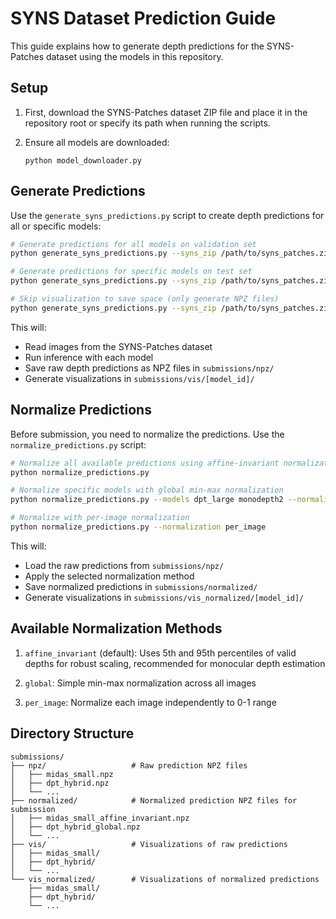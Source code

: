 # SYNS Dataset Prediction Guide

This guide explains how to generate depth predictions for the SYNS-Patches dataset using the models in this repository.

## Setup

1. First, download the SYNS-Patches dataset ZIP file and place it in the repository root or specify its path when running the scripts.

2. Ensure all models are downloaded:
   ```
   python model_downloader.py
   ```

## Generate Predictions

Use the `generate_syns_predictions.py` script to create depth predictions for all or specific models:

```bash
# Generate predictions for all models on validation set
python generate_syns_predictions.py --syns_zip /path/to/syns_patches.zip --split val

# Generate predictions for specific models on test set
python generate_syns_predictions.py --syns_zip /path/to/syns_patches.zip --split test --models midas_small dpt_large

# Skip visualization to save space (only generate NPZ files)
python generate_syns_predictions.py --syns_zip /path/to/syns_patches.zip --no_vis
```

This will:
- Read images from the SYNS-Patches dataset
- Run inference with each model
- Save raw depth predictions as NPZ files in `submissions/npz/`
- Generate visualizations in `submissions/vis/[model_id]/`

## Normalize Predictions

Before submission, you need to normalize the predictions. Use the `normalize_predictions.py` script:

```bash
# Normalize all available predictions using affine-invariant normalization (recommended)
python normalize_predictions.py

# Normalize specific models with global min-max normalization
python normalize_predictions.py --models dpt_large monodepth2 --normalization global

# Normalize with per-image normalization
python normalize_predictions.py --normalization per_image
```

This will:
- Load the raw predictions from `submissions/npz/`
- Apply the selected normalization method
- Save normalized predictions in `submissions/normalized/`
- Generate visualizations in `submissions/vis_normalized/[model_id]/`

## Available Normalization Methods

1. `affine_invariant` (default): Uses 5th and 95th percentiles of valid depths for robust scaling, recommended for monocular depth estimation

2. `global`: Simple min-max normalization across all images

3. `per_image`: Normalize each image independently to 0-1 range

## Directory Structure

```
submissions/
├── npz/                   # Raw prediction NPZ files
│   ├── midas_small.npz
│   ├── dpt_hybrid.npz
│   └── ...
├── normalized/            # Normalized prediction NPZ files for submission
│   ├── midas_small_affine_invariant.npz
│   ├── dpt_hybrid_global.npz
│   └── ...
├── vis/                   # Visualizations of raw predictions
│   ├── midas_small/
│   ├── dpt_hybrid/
│   └── ...
└── vis_normalized/        # Visualizations of normalized predictions
    ├── midas_small/
    ├── dpt_hybrid/
    └── ...
```